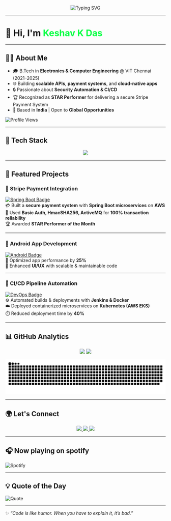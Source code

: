 <!-- HEADER -->
<p align="center">
  <img src="https://readme-typing-svg.demolab.com?font=Pacifico&weight=700&size=30&pause=1000&color=00FF41&center=true&vCenter=true&repeat=true&width=700&lines=Hacking+the+Code+Matrix...;Backend+Engineer;Spring+Boot+%7C+AWS+%7C+Microservices;CI%2FCD+%7C+Cloud+Security;Always+Building+%26+Learning!" alt="Typing SVG" />
</p>

---

# 👋 Hi, I'm <span style="color:#00FF41; font-weight:700;">Keshav K Das</span>  

---

## 🧑‍💻 About Me  
- 🎓 B.Tech in **Electronics & Computer Engineering** @ VIT Chennai (2021–2025)  
- 🌐 Building **scalable APIs**, **payment systems**, and **cloud-native apps**  
- 🔒 Passionate about **Security Automation & CI/CD**  
- 🏆 Recognized as **STAR Performer** for delivering a secure Stripe Payment System  
- 📍 Based in **India** | Open to **Global Opportunities**  

![Profile Views](https://komarev.com/ghpvc/?username=keshavkdas&color=0A192F&style=flat-square&label=Profile+Visits&labelColor=00FF41)

---

## 🎨 Tech Stack  

<p align="center">
  <img src="https://skillicons.dev/icons?i=java,spring,python,aws,docker,kubernetes,jenkins,mysql,git,postman,terraform,androidstudio&perline=6" />
</p>

---

## 📌 Featured Projects  

### 🔹 Stripe Payment Integration  
[![Spring Boot Badge](https://img.shields.io/badge/SpringBoot-PaymentSystem-0A192F?style=for-the-badge&logo=spring&logoColor=00FF41)](https://github.com/your-repo)  
💳 Built a **secure payment system** with **Spring Boot microservices** on **AWS**  
🔐 Used **Basic Auth, HmacSHA256, ActiveMQ** for **100% transaction reliability**  
🏆 Awarded **STAR Performer of the Month**  

---

### 🔹 Android App Development  
[![Android Badge](https://img.shields.io/badge/AndroidStudio-MobileApp-0A192F?style=for-the-badge&logo=android&logoColor=00FF41)](https://github.com/your-repo)  
📱 Optimized app performance by **25%**  
🎨 Enhanced **UI/UX** with scalable & maintainable code  

---

### 🔹 CI/CD Pipeline Automation  
[![DevOps Badge](https://img.shields.io/badge/DevOps-CICD-0A192F?style=for-the-badge&logo=jenkins&logoColor=00FF41)](https://github.com/your-repo)  
⚙️ Automated builds & deployments with **Jenkins & Docker**  
☁️ Deployed containerized microservices on **Kubernetes (AWS EKS)**  
⏱️ Reduced deployment time by **40%**  

---

## 📊 GitHub Analytics  

<p align="center">
  <img src="https://github-readme-stats.vercel.app/api?username=keshavkdas&show_icons=true&theme=chartreuse-dark&hide_border=true&bg_color=0A192F&title_color=00FF41&icon_color=00FF41&text_color=00FF41" height="180" />
  <img src="https://github-readme-stats.vercel.app/api/top-langs/?username=keshavkdas&layout=compact&theme=chartreuse-dark&hide_border=true&bg_color=0A192F&title_color=00FF41&text_color=00FF41" height="180" />
</p>

<p align="center">
  <img src="https://github.com/Platane/snk/raw/output/github-contribution-grid-snake.svg" alt="Snake animation" />
</p>

---

## 🌍 Let's Connect  

<p align="center">
  <a href="https://www.linkedin.com/in/keshav-k-das-63587921b">
    <img src="https://img.shields.io/badge/LinkedIn-0A192F?style=flat-square&logo=linkedin&logoColor=00FF41" />
  </a>
  <a href="https://github.com/keshavkdas">
    <img src="https://img.shields.io/badge/GitHub-0A192F?style=flat-square&logo=github&logoColor=00FF41" />
  </a>
  <a href="mailto:keshavkdas23@gmail.com">
    <img src="https://img.shields.io/badge/Email-0A192F?style=flat-square&logo=gmail&logoColor=00FF41" />
  </a>
</p>

---

## 🎧  Now playing on spotify  

![Spotify](https://spotify-github-profile.vercel.app/api/view?uid=31z6j5v2qz7x6sy8b5lqfsb4zqv4&cover_image=true&theme=novatorem&show_offline=false&background_color=000000&bar_color=00FF41&bar_color_cover=false)

---

## 💡 Quote of the Day  

![Quote](https://quotes-github-readme.vercel.app/api?type=horizontal&theme=dark&bg_color=0A192F&border_color=00FF41&quote_color=00FF41&author_color=00FF41)

---

✨ _“Code is like humor. When you have to explain it, it’s bad.”_  
